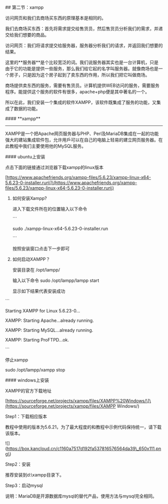 \#\# 第二节：xampp



访问网页和我们去商场买东西的原理基本是相同的。  

我们去商场买东西：首先将需求提交给售货员，然后售货员分析我们的需求，并递交给我们想要的商品。



访问网页：我们将请求提交给服务器，服务器分析我们的请求，并返回我们想要的结果。



这里的\*\*服务器\*\*是个比较宽泛的词。我们说服务器其实也是一台计算机，只是由于它的功能是提供一些服务，那么我们给它起的名字叫服务器。就像商场也是一个房子，只是因为这个房子起到了卖东西的作用，所以我们把它叫做商场。



商场提供卖东西的服务，需要有售货员。计算机提供WEB访问的服务，需要服务程序。能提供这个服务的软件有很多，apache+php便是其中著名的一个。



所以在此，我们安装一个集成的软件XAMPP，该软件既集成了服务的功能，又集成了数据的功能。



\#\#\#\# \*\*xampp\*\*



---



XAMPP是一个把Apache网页服务器与PHP、Perl及MariaDB集成在一起的功能强大的建站集成软件包，允许用戶可以在自己的电脑上轻易的建立网页服务器。在此教程中我们主要使用他的MySQL服务。



\#\#\#\# ubuntu上安装



点击下面的链接通过浏览器下载xampp的linux版本



\[https://www.apachefriends.org/xampp-files/5.6.23/xampp-linux-x64-5.6.23-0-installer.run\]\(https://www.apachefriends.org/xampp-files/5.6.23/xampp-linux-x64-5.6.23-0-installer.run\)



1. 如何安装Xampp?



   进入下载文件所在的位置输入以下命令



   \`\`\`

    sudo ./xampp-linux-x64-5.6.23-0-installer.run

   \`\`\`



   按照安装窗口点击下一步即可



2. 如何启动XAMPP？



   安装目录在 /opt/lampp/



   输入以下命令      sudo /opt/lampp/lampp start



   显示如下结果代表安装成功



\`\`\`

  Starting XAMPP for Linux 5.6.23-0...



  XAMPP: Starting Apache...already running.



  XAMPP: Starting MySQL...already running.



  XAMPP: Starting ProFTPD...ok.

\`\`\`



停止xampp



sudo /opt/lampp/xampp stop



\#\#\#\# windows上安装



XAMPP的官方下载地址



\[https://sourceforge.net/projects/xampp/files/XAMPP%20Windows/\]\(https://sourceforge.net/projects/xampp/files/XAMPP Windows/\)



Step1：下载相应版本



教程中使用的版本为5.6.21，为了最大程度的和教程中示例代码保持统一，请下载该版本。



!\[\]\(https://box.kancloud.cn/c1160a7517d192fa537816576564da39\_650x111.png\)



Step2：安装  

推荐安装到d:\xampp目录下。



Step3：启动mysql  

说明：MariaDB是开源数据库mysql的替代产品，使用方法与mysql完全相同。




